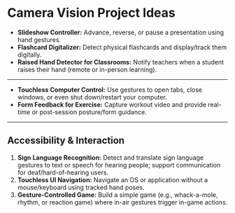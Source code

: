 # Camera Vision Project Ideas

- **Slideshow Controller:** Advance, reverse, or pause a presentation using hand gestures.
- **Flashcard Digitalizer:** Detect physical flashcards and display/track them digitally.
- **Raised Hand Detector for Classrooms:** Notify teachers when a student raises their hand (remote or in-person learning).

---

- **Touchless Computer Control:** Use gestures to open tabs, close windows, or even shut down/restart your computer.
- **Form Feedback for Exercise:** Capture workout video and provide real-time or post-session posture/form guidance.

---

## Accessibility & Interaction
1. **Sign Language Recognition:** Detect and translate sign language gestures to text or speech for hearing people; support communication for deaf/hard-of-hearing users.
2. **Touchless UI Navigation:** Navigate an OS or application without a mouse/keyboard using tracked hand poses.
3. **Gesture-Controlled Game:** Build a simple game (e.g., whack-a-mole, rhythm, or reaction game) where in-air gestures trigger in-game actions.
